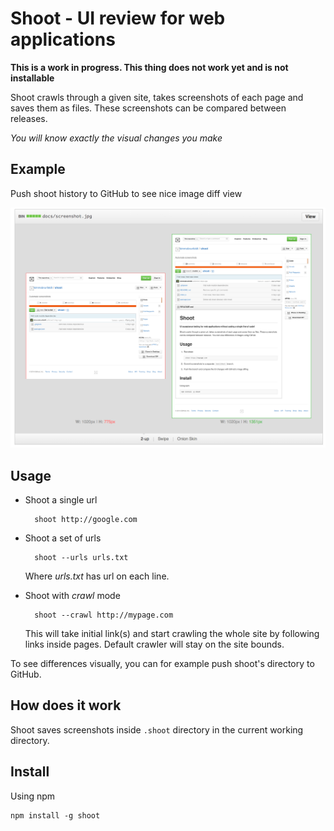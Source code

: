 # Shoot - UI review for web applications

**This is a work in progress. This thing does not work yet and is not installable**

Shoot crawls through a given site, takes screenshots of each page and saves them as files.
These screenshots can be compared between releases.

*You will know exactly the visual changes you make*


## Example

Push shoot history to GitHub to see nice image diff view

![Difference view](docs/diff-view.png)


## Usage

* Shoot a single url

        shoot http://google.com

* Shoot a set of urls

        shoot --urls urls.txt

    Where *urls.txt* has url on each line.

* Shoot with *crawl* mode

        shoot --crawl http://mypage.com

    This will take initial link(s) and start crawling the whole site by following links inside pages.
    Default crawler will stay on the site bounds.

To see differences visually, you can for example push shoot's directory to GitHub.


## How does it work

Shoot saves screenshots inside `.shoot` directory in the current working directory.

## Install

Using npm

    npm install -g shoot
